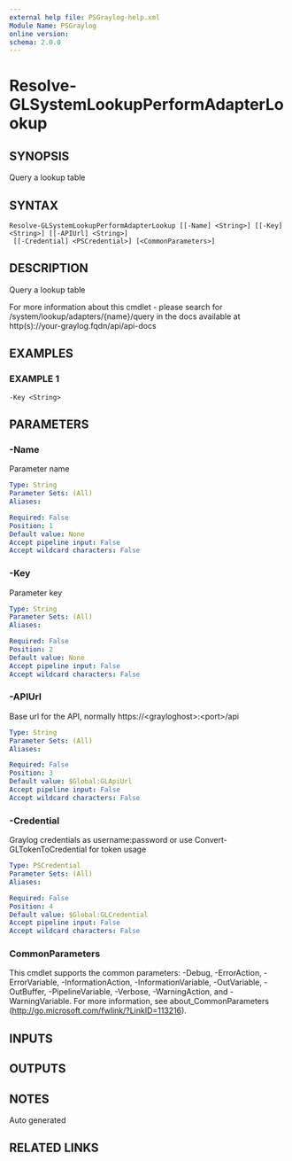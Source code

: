 ```yaml
---
external help file: PSGraylog-help.xml
Module Name: PSGraylog
online version:
schema: 2.0.0
---
```


# Resolve-GLSystemLookupPerformAdapterLookup

## SYNOPSIS
Query a lookup table

## SYNTAX

```
Resolve-GLSystemLookupPerformAdapterLookup [[-Name] <String>] [[-Key] <String>] [[-APIUrl] <String>]
 [[-Credential] <PSCredential>] [<CommonParameters>]
```

## DESCRIPTION
Query a lookup table


For more information about this cmdlet - please search for /system/lookup/adapters/{name}/query in the docs available at http(s)://your-graylog.fqdn/api/api-docs

## EXAMPLES

### EXAMPLE 1
```
-Key <String>
```

## PARAMETERS

### -Name
Parameter name

```yaml
Type: String
Parameter Sets: (All)
Aliases:

Required: False
Position: 1
Default value: None
Accept pipeline input: False
Accept wildcard characters: False
```

### -Key
Parameter key

```yaml
Type: String
Parameter Sets: (All)
Aliases:

Required: False
Position: 2
Default value: None
Accept pipeline input: False
Accept wildcard characters: False
```

### -APIUrl
Base url for the API, normally https://\<grayloghost\>:\<port\>/api

```yaml
Type: String
Parameter Sets: (All)
Aliases:

Required: False
Position: 3
Default value: $Global:GLApiUrl
Accept pipeline input: False
Accept wildcard characters: False
```

### -Credential
Graylog credentials as username:password or use Convert-GLTokenToCredential for token usage

```yaml
Type: PSCredential
Parameter Sets: (All)
Aliases:

Required: False
Position: 4
Default value: $Global:GLCredential
Accept pipeline input: False
Accept wildcard characters: False
```

### CommonParameters
This cmdlet supports the common parameters: -Debug, -ErrorAction, -ErrorVariable, -InformationAction, -InformationVariable, -OutVariable, -OutBuffer, -PipelineVariable, -Verbose, -WarningAction, and -WarningVariable.
For more information, see about_CommonParameters (http://go.microsoft.com/fwlink/?LinkID=113216).

## INPUTS

## OUTPUTS

## NOTES
Auto generated

## RELATED LINKS
